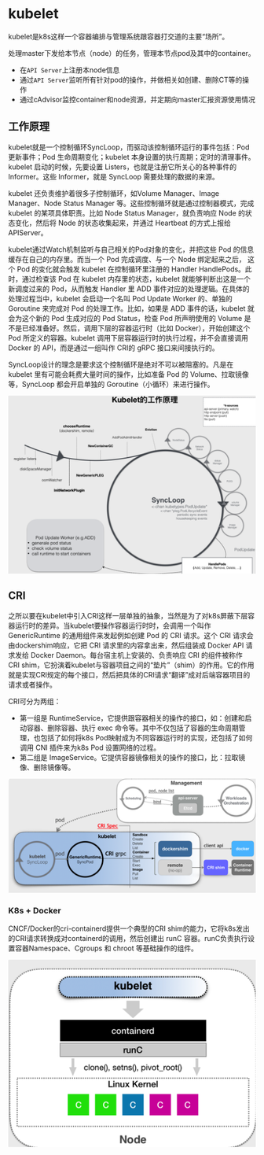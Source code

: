 # kubelet

kubelet是k8s这样一个容器编排与管理系统跟容器打交道的主要“场所”。

处理master下发给本节点（node）的任务，管理本节点pod及其中的container。

- 在`API Server`上注册本node信息
- 通过`API Server`监听所有针对pod的操作，并做相关如创建、删除CT等的操作
- 通过cAdvisor监控container和node资源，并定期向master汇报资源使用情况

## 工作原理

kubelet就是一个控制循环SyncLoop，而驱动该控制循环运行的事件包括：Pod 更新事件；Pod 生命周期变化；kubelet 本身设置的执行周期；定时的清理事件。kubelet 启动的时候，先要设置 Listers，也就是注册它所关心的各种事件的 Informer。这些 Informer，就是 SyncLoop 需要处理的数据的来源。

kubelet 还负责维护着很多子控制循环，如Volume Manager、Image Manager、Node Status Manager 等。这些控制循环就是通过控制器模式，完成 kubelet 的某项具体职责。比如 Node Status Manager，就负责响应 Node 的状态变化，然后将 Node 的状态收集起来，并通过 Heartbeat 的方式上报给 APIServer。

kubelet通过Watch机制监听与自己相关的Pod对象的变化，并把这些 Pod 的信息缓存在自己的内存里。而当一个 Pod 完成调度、与一个 Node 绑定起来之后， 这个 Pod 的变化就会触发 kubelet 在控制循环里注册的 Handler HandlePods。此时，通过检查该 Pod 在 kubelet 内存里的状态，kubelet 就能够判断出这是一个新调度过来的 Pod，从而触发 Handler 里 ADD 事件对应的处理逻辑。在具体的处理过程当中，kubelet 会启动一个名叫 Pod Update Worker 的、单独的 Goroutine 来完成对 Pod 的处理工作。比如，如果是 ADD 事件的话，kubelet 就会为这个新的 Pod 生成对应的 Pod Status，检查 Pod 所声明使用的 Volume 是不是已经准备好。然后，调用下层的容器运行时（比如 Docker），开始创建这个 Pod 所定义的容器。kubelet 调用下层容器运行时的执行过程，并不会直接调用 Docker 的 API，而是通过一组叫作 CRI的 gRPC 接口来间接执行的。

SyncLoop设计的理念是要求这个控制循环是绝对不可以被阻塞的。凡是在 kubelet 里有可能会耗费大量时间的操作，比如准备 Pod 的 Volume、拉取镜像等，SyncLoop 都会开启单独的 Goroutine（小循环）来进行操作。

![image-20200131153447553](figures/image-20200131153447553.png)

## CRI

之所以要在kubelet中引入CRI这样一层单独的抽象，当然是为了对k8s屏蔽下层容器运行时的差异。当kubelet要操作容器运行时时，会调用一个叫作 GenericRuntime 的通用组件来发起例如创建 Pod 的 CRI 请求。这个 CRI 请求会由dockershim响应，它把 CRI 请求里的内容拿出来，然后组装成 Docker API 请求发给 Docker Daemon。每台宿主机上安装的、负责响应 CRI 的组件被称作 CRI shim，它扮演着kubelet与容器项目之间的“垫片”（shim）的作用。它的作用就是实现CRI规定的每个接口，然后把具体的CRI请求“翻译”成对后端容器项目的请求或者操作。

CRI可分为两组：

- 第一组是 RuntimeService，它提供跟容器相关的操作的接口，如：创建和启动容器、删除容器、执行 exec 命令等。其中不仅包括了容器的生命周期管理，也包括了如何将k8s Pod映射成为不同容器运行时的实现，还包括了如何调用 CNI 插件来为k8s Pod 设置网络的过程。
- 第二组是 ImageService。它提供容器镜像相关的操作的接口，比：拉取镜像、删除镜像等。

![image-20200131154941735](figures/image-20200131154941735.png)

### K8s + Docker

CNCF/Docker的cri-containerd提供一个典型的CRI shim的能力，它将k8s发出的CRI请求转换成对containerd的调用，然后创建出 runC 容器。runC负责执行设置容器Namespace、Cgroups 和 chroot 等基础操作的组件。

![image-20200201112048614](figures/image-20200201112048614.png)
